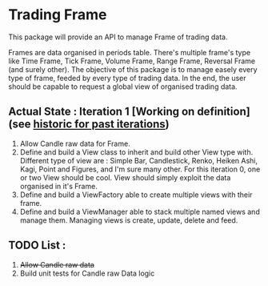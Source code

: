 # Trading Frame

This package will provide an API to manage Frame of trading data.

Frames are data organised in periods table. There's multiple frame's type like Time Frame, Tick Frame, Volume Frame, Range Frame, Reversal Frame (and surely other).
The objective of this package is to manage easely every type of frame, feeded by every type of trading data. In the end, the user should be capable to request a global view of organised trading data.

## Actual State : Iteration 1 [Working on definition] (see [historic for past iterations](https://github.com/Morgiver/trading-frame/blob/main/iterations.md))

1. Allow Candle raw data for Frame.
2. Define and build a View class to inherit and build other View type with. Different type of view are : Simple Bar, Candlestick, Renko, Heiken Ashi, Kagi, Point and Figures, and I'm sure many other. For this iteration 0, one or two View should be cool. View should simply exploit the data organised in it's Frame.
3. Define and build a ViewFactory able to create multiple views with their frame.
4. Define and build a ViewManager able to stack multiple named views and manage them. Managing views is create, update, delete and feed.

## TODO List :
1. ~~Allow Candle raw data~~
2. Build unit tests for Candle raw Data logic

